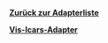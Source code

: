 [**Zurück zur Adapterliste**](/adapterref/adapterliste.md)

[**Vis-lcars-Adapter**](/adapterref/docs/iobroker.vis-lcars/de/README.md)